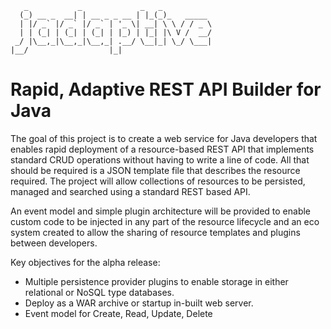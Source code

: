 
       _           _             _   _           
      (_) __ _  __| | __ _ _ __ | |_(_)_   _____ 
      | |/ _` |/ _` |/ _` | '_ \| __| \ \ / / _ \
      | | (_| | (_| | (_| | |_) | |_| |\ V /  __/
     _/ |\__,_|\__,_|\__,_| .__/ \__|_| \_/ \___|
    |__/                  |_|                  

# Rapid, Adaptive REST API Builder for Java

The goal of this project is to create a web service for Java developers that enables rapid deployment of a resource-based REST API that implements standard CRUD operations without having to write a line of code. All that should be required is a JSON template file that describes the resource required. The project will allow collections of resources to be persisted, managed and searched using a standard REST based API.

An event model and simple plugin architecture will be provided to enable custom code to be injected in any part of the resource lifecycle and an eco system created to allow the sharing of resource templates and plugins between developers.

Key objectives for the alpha release:

- Multiple persistence provider plugins to enable storage in either relational or NoSQL type databases.
- Deploy as a WAR archive or startup in-built web server.
- Event model for Create, Read, Update, Delete


